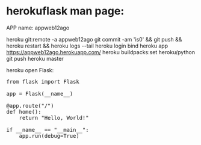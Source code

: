 # herokuflask man page:
APP name: appweb12ago

heroku git:remote -a appweb12ago
git commit -am 'is0' && git push && heroku restart && heroku logs --tail
heroku login
bind heroku app
https://appweb12ago.herokuapp.com/
heroku buildpacks:set heroku/python
git push heroku master

heroku open
Flask:
<pre>
from flask import Flask

app = Flask(__name__)

@app.route("/")
def home():
    return "Hello, World!"

if __name__ == "__main__":
    app.run(debug=True)
</pre>